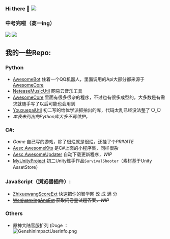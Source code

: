 ### Hi there 👋     ![](https://visitor-badge.glitch.me/badge?page_id=awesomehhhhh)

### 中考完啦（高一ing）
![](https://github-readme-stats.vercel.app/api?username=aquamarine5&show_icons=true&icon_color=CE1D2D&text_color=718096&bg_color=ffffff,ffffff,ffffff,ffffff,7FFFD4&count_private=true)
![](https://github-readme-stats-anuraghazra1.vercel.app/api/top-langs/?username=aquamarine5&layout=compact&hide=HLSL,ShaderLab&bg_color=ffffff,ffffff,ffffff,ffffff,7FFFD4&cache_seconds=2880)
## 我的一些Repo: 
### Python
- [AwesomeBot](https://github.com/aquamarine5/AwesomeBot) 住着一个QQ机器人，里面调用的Api大部分都来源于[AwesomeCore](AwesomeCore)
- [NeteaseMusicUtil](https://github.com/aquamarine5/NeteaseMusicUtil) 网易云音乐工具
- [AwesomeCore](https://github.com/aquamarine5/AwesomeCore) 里面有很多很杂的程序，不过也有很多成型的，大多数是有需求就随手写了以后可能也会用到
- [YouxuepaiUtil](https://github.com/aquamarine5/YouxuepaiUtil) 初二写的给优学派抓拍出的库，代码太乱已经没法整了 ᗜ‸ᗜ
- *本表未列出的Python库大多不再维护。*
### C#:
- *Game* 自己写的游戏，除了很烂就是很烂，还挂了个*PRIVATE*
- [Aesc.AwesomeKits](https://github.com/aquamarine5/Aesc.AwesomeKits) 是C#上面的小程序集，同样很杂
- [Aesc.AwesomeUpdater](https://github.com/aquamarine5/Aesc.AwesomeUpdater) 自动下载更新程序，*WIP*
- [MyUnityProject](https://github.com/aquamarine5/MyUnityProject) 初二Unity练手作品`SurvivalShooter`（素材基于Unity AssetStore）
### JavaScript（浏览器插件）:
- [ZhixuewangScoreExt](https://github.com/aquamarine5/ZhixuewangScoreExt) 快速把你的智学网 改 成 满 分
- <del>[WenjuanxingAnsExt](https://github.com/aquamarine5/WenjuanxingAnsExt) 获取问卷星试题答案，*WIP*</del>  
### Others
- 原神大陆官服扩列 (Doge ：  
![GenshinImpactUserinfo.png](https://i.loli.net/2021/11/28/ujSWBa3XOPRrJ4A.png)
